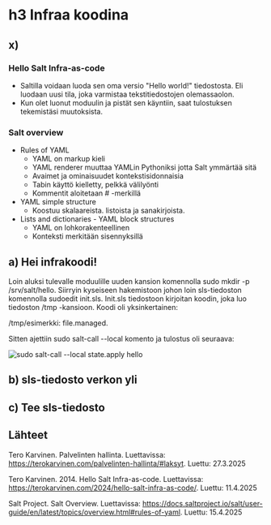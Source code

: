 # h3 Infraa koodina
## x)
### Hello Salt Infra-as-code
- Saltilla voidaan luoda sen oma versio "Hello world!" tiedostosta. Eli luodaan uusi tila, joka varmistaa tekstitiedostojen olemassaolon.
- Kun olet luonut moduulin ja pistät sen käyntiin, saat tulostuksen tekemistäsi muutoksista.
### Salt overview
- Rules of YAML
  - YAML on markup kieli
  - YAML renderer muuttaa YAMLin Pythoniksi jotta Salt ymmärtää sitä
  - Avaimet ja ominaisuudet kontekstisidonnaisia
  - Tabin käyttö kielletty, pelkkä välilyönti
  - Kommentit aloitetaan # -merkillä
- YAML simple structure
  - Koostuu skalaareista. listoista ja sanakirjoista.
- Lists and dictionaries - YAML block structures
  - YAML on lohkorakenteellinen
  - Konteksti merkitään sisennyksillä

## a) Hei infrakoodi!
Loin aluksi tulevalle moduulille uuden kansion komennolla sudo mkdir -p /srv/salt/hello. Siirryin kyseiseen hakemistoon johon loin sls-tiedoston komennolla sudoedit init.sls. Init.sls tiedostoon kirjoitan koodin, joka luo tiedoston /tmp -kansioon. Koodi oli yksinkertainen: 

/tmp/esimerkki:
  file.managed.

Sitten ajettiin sudo salt-call --local komento ja tulostus oli seuraava:

![sudo salt-call --local state.apply hello](https://github.com/user-attachments/assets/9c8904cc-309b-47af-802e-50a0175928a6)

## b) sls-tiedosto verkon yli

## c) Tee sls-tiedosto

## Lähteet
Tero Karvinen. Palvelinten hallinta. Luettavissa: https://terokarvinen.com/palvelinten-hallinta/#laksyt. Luettu: 27.3.2025

Tero Karvinen. 2014. Hello Salt Infra-as-code. Luettavissa: https://terokarvinen.com/2024/hello-salt-infra-as-code/. Luettu: 11.4.2025

Salt Project. Salt Overview. Luettavissa: https://docs.saltproject.io/salt/user-guide/en/latest/topics/overview.html#rules-of-yaml. Luettu: 15.4.2025

